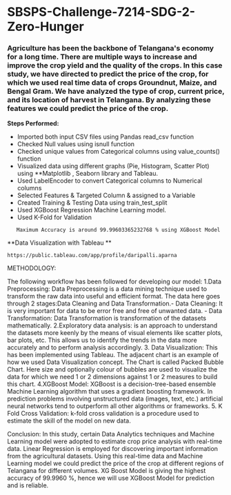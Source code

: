 # SBSPS-Challenge-7214-SDG-2-Zero-Hunger

<h3>Agriculture has been the backbone of Telangana's economy for a long time. There are multiple ways to increase and improve the crop yield and the quality of the crops. In this case study, we have directed to predict the price of the crop, for which we used real time data of crops Groundnut, Maize, and Bengal Gram. We have analyzed the type of crop, current price, and its location of harvest in Telangana. By analyzing these features we could predict the price of the crop.</h3>

**Steps Performed:**

- Imported both input CSV files using Pandas read_csv function
- Checked Null values using isnull function
- Checked unique values from Categorical columns using value_counts() function
- Visualized data using different graphs (Pie, Histogram, Scatter Plot) using **Matplotlib , Seaborn library and Tableau.
- Used LabelEncoder to convert Categorical columns to Numerical columns
- Selected Features & Targeted Column & assigned to a Variable
- Created Training & Testing Data using train_test_split
- Used XGBoost Regression Machine Learning model. 
- Used K-Fold for Validation
```
   Maximum Accuracy is around 99.99603365232768 % using XGBoost Model
```
**Data Visualization with Tableau **
```
https://public.tableau.com/app/profile/daripalli.aparna
```

METHODOLOGY: 

The following workflow has been followed for developing our model:
1.Data Preprocessing:  Data Preprocessing is a data mining technique used to transform the raw data into useful and efficient format. The data here goes through 2 stages:Data Cleaning and Data Transformation.- Data Cleaning: It is very important for data to be error free and free of unwanted data. - Data Transformation: Data Transformation is transformation of the datasets mathematically.
2.Exploratory data analysis:  is an approach to understand the datasets more keenly by the means of visual elements like scatter plots, bar plots, etc. This allows us to identify the trends in the data more accurately and to perform analysis accordingly. 
3. Data Visualization: This has been implemented using Tableau. The adjacent chart is an example of how we used Data Visualization concept. The Chart is called Packed Bubble Chart. Here size and optionally colour of bubbles are used to visualize the data for which we need 1 or 2 dimensions against 1 or 2 measures to build this chart. 4.XGBoost Model:  XGBoost is a decision-tree-based ensemble Machine Learning algorithm that uses a gradient boosting framework. In prediction problems involving unstructured data (images, text, etc.) artificial neural networks tend to outperform all other algorithms or frameworks.
 5. K Fold Cross Validation: k-fold cross validation is a procedure used to estimate the skill of the model on new data.

Conclusion: In this study, certain Data Analytics techniques and Machine Learning model were adopted to estimate crop price analysis with real-time data. Linear Regression is employed for discovering important information from the agricultural datasets. Using this real-time data and Machine Learning model we could predict the price of the crop at different regions of Telangana for different volumes. XG Boost Model is giving the highest accuracy of 99.9960 %, hence we will use XGBoost Model for prediction and is reliable.
